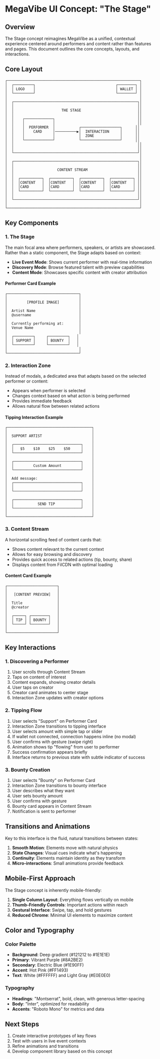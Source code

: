 # MegaVibe UI Concept: "The Stage"

## Overview

The Stage concept reimagines MegaVibe as a unified, contextual experience centered around performers and content rather than features and pages. This document outlines the core concepts, layouts, and interactions.

## Core Layout

```
┌─────────────────────────────────────────────────────────────┐
│  ┌─────────┐                                     ┌────────┐ │
│  │ LOGO    │                                     │ WALLET │ │
│  └─────────┘                                     └────────┘ │
│                                                             │
│  ┌─────────────────────────────────────────────────────────┐│
│  │                                                         ││
│  │                      THE STAGE                          ││
│  │                                                         ││
│  │    ┌─────────────┐                                      ││
│  │    │             │                                      ││
│  │    │  PERFORMER  │           ┌──────────────────┐      ││
│  │    │    CARD     │──────────▶│  INTERACTION     │      ││
│  │    │             │           │  ZONE            │      ││
│  │    └─────────────┘           └──────────────────┘      ││
│  │                                                         ││
│  │                                                         ││
│  └─────────────────────────────────────────────────────────┘│
│                                                             │
│  ┌─────────────────────────────────────────────────────────┐│
│  │                                                         ││
│  │                    CONTENT STREAM                       ││
│  │                                                         ││
│  │  ┌──────────┐  ┌──────────┐  ┌──────────┐  ┌──────────┐ ││
│  │  │CONTENT   │  │CONTENT   │  │CONTENT   │  │CONTENT   │ ││
│  │  │CARD      │  │CARD      │  │CARD      │  │CARD      │ ││
│  │  └──────────┘  └──────────┘  └──────────┘  └──────────┘ ││
│  │                                                         ││
│  └─────────────────────────────────────────────────────────┘│
│                                                             │
└─────────────────────────────────────────────────────────────┘
```

## Key Components

### 1. The Stage

The main focal area where performers, speakers, or artists are showcased. Rather than a static component, the Stage adapts based on context:

- **Live Event Mode**: Shows current performer with real-time information
- **Discovery Mode**: Browse featured talent with preview capabilities
- **Content Mode**: Showcases specific content with creator attribution

#### Performer Card Example

```
┌─────────────────────────────────┐
│                                 │
│         [PROFILE IMAGE]         │
│                                 │
│  Artist Name                    │
│  @username                      │
│                                 │
│  Currently performing at:       │
│  Venue Name                     │
│                                 │
│  ┌─────────┐     ┌─────────┐   │
│  │ SUPPORT │     │ BOUNTY  │   │
│  └─────────┘     └─────────┘   │
│                                 │
└─────────────────────────────────┘
```

### 2. Interaction Zone

Instead of modals, a dedicated area that adapts based on the selected performer or content:

- Appears when performer is selected
- Changes context based on what action is being performed
- Provides immediate feedback
- Allows natural flow between related actions

#### Tipping Interaction Example

```
┌───────────────────────────────────────┐
│                                       │
│  SUPPORT ARTIST                       │
│                                       │
│  ┌───────────────────────────────┐    │
│  │   $5    $10    $25    $50     │    │
│  └───────────────────────────────┘    │
│                                       │
│  ┌───────────────────────────────┐    │
│  │         Custom Amount         │    │
│  └───────────────────────────────┘    │
│                                       │
│  Add message:                         │
│  ┌───────────────────────────────┐    │
│  │                               │    │
│  └───────────────────────────────┘    │
│                                       │
│  ┌───────────────────────────────┐    │
│  │           SEND TIP            │    │
│  └───────────────────────────────┘    │
│                                       │
└───────────────────────────────────────┘
```

### 3. Content Stream

A horizontal scrolling feed of content cards that:

- Shows content relevant to the current context
- Allows for easy browsing and discovery
- Provides quick access to related actions (tip, bounty, share)
- Displays content from FilCDN with optimal loading

#### Content Card Example

```
┌───────────────────────┐
│                       │
│   [CONTENT PREVIEW]   │
│                       │
│  Title                │
│  @creator             │
│                       │
│  ┌─────┐ ┌────────┐   │
│  │ TIP │ │ BOUNTY │   │
│  └─────┘ └────────┘   │
│                       │
└───────────────────────┘
```

## Key Interactions

### 1. Discovering a Performer

1. User scrolls through Content Stream
2. Taps on content of interest
3. Content expands, showing creator details
4. User taps on creator
5. Creator card animates to center stage
6. Interaction Zone updates with creator options

### 2. Tipping Flow

1. User selects "Support" on Performer Card
2. Interaction Zone transitions to tipping interface
3. User selects amount with simple tap or slider
4. If wallet not connected, connection happens inline (no modal)
5. User confirms with gesture (swipe right)
6. Animation shows tip "flowing" from user to performer
7. Success confirmation appears briefly
8. Interface returns to previous state with subtle indicator of success

### 3. Bounty Creation

1. User selects "Bounty" on Performer Card
2. Interaction Zone transitions to bounty interface
3. User describes what they want
4. User sets bounty amount
5. User confirms with gesture
6. Bounty card appears in Content Stream
7. Notification is sent to performer

## Transitions and Animations

Key to this interface is the fluid, natural transitions between states:

1. **Smooth Motion**: Elements move with natural physics
2. **State Changes**: Visual cues indicate what's happening
3. **Continuity**: Elements maintain identity as they transform
4. **Micro-interactions**: Small animations provide feedback

## Mobile-First Approach

The Stage concept is inherently mobile-friendly:

1. **Single Column Layout**: Everything flows vertically on mobile
2. **Thumb-Friendly Controls**: Important actions within reach
3. **Gestural Interface**: Swipe, tap, and hold gestures
4. **Reduced Chrome**: Minimal UI elements to maximize content

## Color and Typography

### Color Palette

- **Background**: Deep gradient (#121212 to #1E1E1E)
- **Primary**: Vibrant Purple (#8A2BE2)
- **Secondary**: Electric Blue (#1E90FF)
- **Accent**: Hot Pink (#FF1493)
- **Text**: White (#FFFFFF) and Light Gray (#E0E0E0)

### Typography

- **Headings**: "Montserrat", bold, clean, with generous letter-spacing
- **Body**: "Inter", optimized for readability
- **Accents**: "Roboto Mono" for metrics and data

## Next Steps

1. Create interactive prototypes of key flows
2. Test with users in live event contexts
3. Refine animations and transitions
4. Develop component library based on this concept
